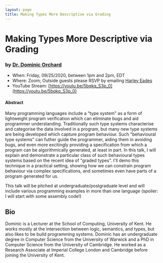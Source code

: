 ```yaml
---
layout: page
title: Making Types More Descriptive via Grading
---
```


Making Types More Descriptive via Grading
======
### by [Dr. Dominic Orchard](https://www.cs.kent.ac.uk/people/staff/dao7/)

- When: Friday, 09/25/2020, between 1pm and 2pm, EDT
- Where: Zoom; Outside guests please RSVP by emailing <a href="mailto:harley.eades@gmail.com">Harley Eades</a>
- YouTube Stream: [https://youtu.be/5bqkq_S3p_0](https://youtu.be/5bqkq_S3p_0)

#### Abstract

Many programming languages include a "type system" as a form of
lightweight program verification which can eliminate bugs and aid
programmer understanding. Traditionally such type systems characterise
and categorise the data involved in a program, but many new type
systems are being developed which capture program behaviour. Such
"behavioural type systems" can futher guide the programmer, aiding
them in avoiding bugs, and even more excitingly providing a
specification from which a program can be algorithmically generated,
at least in part. In this talk, I will explain and demonstrate a
particular class of such behavioural types systems based on the recent
idea of "graded types".  I'll demo this technique in a practical
setting, showing how we can constrain program behaviour via complex
specifications, and sometimes even have parts of a program generated
for us.

This talk will be pitched at undergraduate/postgraduate level and will
include various programming examples in more than one language
(spoiler: I will start with some assembly code!)

## Bio

Dominic is a Lecturer at the School of Computing, University of
Kent. He works mostly at the intersection between logic, semantics,
and types, but also likes to be build programming systems. Dominic has
an undergraduate degree in Computer Science from the University of
Warwick and a PhD in Computer Science from the University of
Cambridge. He worked as a Research Associate at Imperial College
London and Cambridge before joining the University of Kent.

